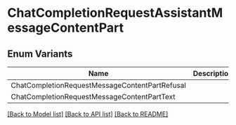 # ChatCompletionRequestAssistantMessageContentPart

## Enum Variants

| Name | Description |
|---- | -----|
| ChatCompletionRequestMessageContentPartRefusal |  |
| ChatCompletionRequestMessageContentPartText |  |

[[Back to Model list]](../README.md#documentation-for-models) [[Back to API list]](../README.md#documentation-for-api-endpoints) [[Back to README]](../README.md)


